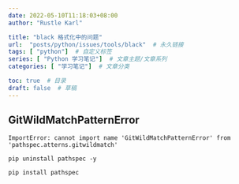 ```yaml
---
date: 2022-05-10T11:18:03+08:00
author: "Rustle Karl"

title: "black 格式化中的问题"
url:  "posts/python/issues/tools/black"  # 永久链接
tags: [ "python"]  # 自定义标签
series: [ "Python 学习笔记"]  # 文章主题/文章系列
categories: [ "学习笔记"]  # 文章分类

toc: true  # 目录
draft: false  # 草稿
---
```


## GitWildMatchPatternError

```
ImportError: cannot import name 'GitWildMatchPatternError' from 'pathspec.atterns.gitwildmatch' 
```

```shell
pip uninstall pathspec -y
```

```shell
pip install pathspec
```
